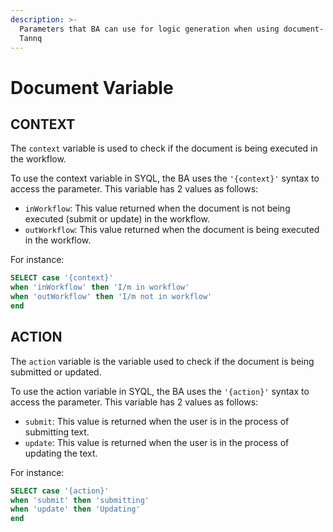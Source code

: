 ```yaml
---
description: >-
  Parameters that BA can use for logic generation when using document- Writer:
  Tannq
---
```


# Document Variable

## CONTEXT&#x20;

The `context` variable is used to check if the document is being executed in the workflow.&#x20;

To use the context variable in SYQL, the BA uses the `'{context}'` syntax to access the parameter. This variable has 2 values as follows:&#x20;

* `inWorkflow`: This value returned when the document is not being executed (submit or update) in the workflow.&#x20;
* `outWorkflow`: This value returned when the document is being executed in the workflow.

For instance:

```sql
SELECT case '{context}' 
when 'inWorkflow' then 'I/m in workflow' 
when 'outWorkflow' then 'I/m not in workflow' 
end
```

## ACTION&#x20;

The `action` variable is the variable used to check if the document is being submitted or updated.&#x20;

To use the action variable in SYQL, the BA uses the `'{action}'` syntax to access the parameter. This variable has 2 values as follows:&#x20;

* `submit`: This value is returned when the user is in the process of submitting text.&#x20;
* `update`: This value is returned when the user is in the process of updating the text.

For instance:

```sql
SELECT case '{action}' 
when 'submit' then 'submitting' 
when 'update' then 'Updating' 
end
```
